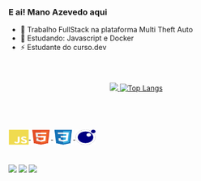 ### E ai! Mano Azevedo aqui

- 🔭 Trabalho FullStack na plataforma Multi Theft Auto
- 🌱 Estudando: Javascript e Docker
- ⚡ Estudante do curso.dev

#

<br>
 <div align="center">
  <a href="https://github.com/gugal28"> 
   <img height="180em" src="https://github-readme-stats.vercel.app/api?username=gugal28&show_icons=true&theme=algolia&include_all_commits=true"/>
   <img height="180em" src="https://github-readme-stats.vercel.app/api/top-langs/?username=gugal28&layout=compact&langs_count=7&theme=algolia" alt="Top Langs"/>
</div>
<br>

#

<div style="display: inline_block"><br>
  <img align="center" alt="az-js" height="30" width="40" src="https://raw.githubusercontent.com/devicons/devicon/master/icons/javascript/javascript-plain.svg">
  <img align="center" alt="az-html" height="30" width="40" src="https://raw.githubusercontent.com/devicons/devicon/master/icons/html5/html5-original.svg">
  <img align="center" alt="az-css" height="30" width="40" src="https://raw.githubusercontent.com/devicons/devicon/master/icons/css3/css3-original.svg">
  <img align="center" alt="az-lua" height="30" width="40" src="https://raw.githubusercontent.com/devicons/devicon/master/icons/lua/lua-original.svg">
</div>

#

<div> 
  <a href="https://instagram.com/azevedol28" target="_blank"><img src="https://img.shields.io/badge/-Instagram-%23E4405F?style=for-the-badge&logo=instagram&logoColor=white" target="_blank"></a>
  <a href = "mailto:lucas.azev27@gmail.com"><img src="https://img.shields.io/badge/-Gmail-%23333?style=for-the-badge&logo=gmail&logoColor=white" target="_blank"></a>
  <a href="[https://www.linkedin.com/in/rafaella-ballerini-45875016a](https://www.linkedin.com/in/lucas-azevedo-a4274a296/)" target="_blank"><img src="https://img.shields.io/badge/-LinkedIn-%230077B5?style=for-the-badge&logo=linkedin&logoColor=white" target="_blank"></a> 
  
</div>
